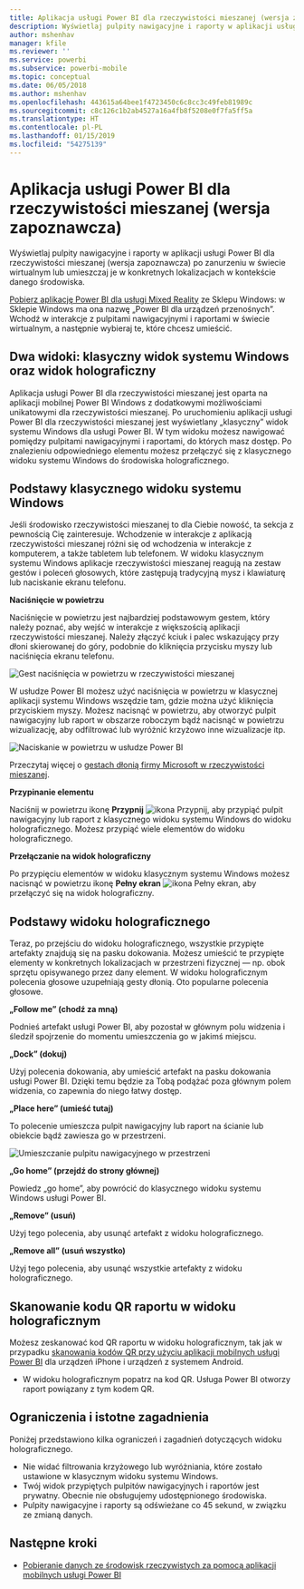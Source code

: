 ```yaml
---
title: Aplikacja usługi Power BI dla rzeczywistości mieszanej (wersja zapoznawcza)
description: Wyświetlaj pulpity nawigacyjne i raporty w aplikacji usługi Power BI dla rzeczywistości mieszanej (wersja zapoznawcza) — po zanurzeniu w świecie wirtualnym lub w kontekście swojego środowiska.
author: mshenhav
manager: kfile
ms.reviewer: ''
ms.service: powerbi
ms.subservice: powerbi-mobile
ms.topic: conceptual
ms.date: 06/05/2018
ms.author: mshenhav
ms.openlocfilehash: 443615a64bee1f4723450c6c8cc3c49feb81989c
ms.sourcegitcommit: c8c126c1b2ab4527a16a4fb8f5208e0f7fa5ff5a
ms.translationtype: HT
ms.contentlocale: pl-PL
ms.lasthandoff: 01/15/2019
ms.locfileid: "54275139"
---
```

# <a name="power-bi-for-mixed-reality-app-preview"></a>Aplikacja usługi Power BI dla rzeczywistości mieszanej (wersja zapoznawcza)
Wyświetlaj pulpity nawigacyjne i raporty w aplikacji usługi Power BI dla rzeczywistości mieszanej (wersja zapoznawcza) po zanurzeniu w świecie wirtualnym lub umieszczaj je w konkretnych lokalizacjach w kontekście danego środowiska. 

[Pobierz aplikację Power BI dla usługi Mixed Reality](https://www.microsoft.com/p/power-bi-mobile/9nblgggzlxn1?activetab=pivot%3aoverviewtab) ze Sklepu Windows: w Sklepie Windows ma ona nazwę „Power BI dla urządzeń przenośnych”. Wchodź w interakcje z pulpitami nawigacyjnymi i raportami w świecie wirtualnym, a następnie wybieraj te, które chcesz umieścić. 

## <a name="two-views-windows-classic-and-holographic"></a>Dwa widoki: klasyczny widok systemu Windows oraz widok holograficzny

Aplikacja usługi Power BI dla rzeczywistości mieszanej jest oparta na aplikacji mobilnej Power BI Windows z dodatkowymi możliwościami unikatowymi dla rzeczywistości mieszanej. Po uruchomieniu aplikacji usługi Power BI dla rzeczywistości mieszanej jest wyświetlany „klasyczny” widok systemu Windows dla usługi Power BI. W tym widoku możesz nawigować pomiędzy pulpitami nawigacyjnymi i raportami, do których masz dostęp. Po znalezieniu odpowiedniego elementu możesz przełączyć się z klasycznego widoku systemu Windows do środowiska holograficznego. 


## <a name="windows-classic-view-basics"></a>Podstawy klasycznego widoku systemu Windows

Jeśli środowisko rzeczywistości mieszanej to dla Ciebie nowość, ta sekcja z pewnością Cię zainteresuje. Wchodzenie w interakcje z aplikacją rzeczywistości mieszanej różni się od wchodzenia w interakcje z komputerem, a także tabletem lub telefonem. W widoku klasycznym systemu Windows aplikacje rzeczywistości mieszanej reagują na zestaw gestów i poleceń głosowych, które zastępują tradycyjną mysz i klawiaturę lub naciskanie ekranu telefonu. 

**Naciśnięcie w powietrzu**

Naciśnięcie w powietrzu jest najbardziej podstawowym gestem, który należy poznać, aby wejść w interakcje z większością aplikacji rzeczywistości mieszanej. Należy złączyć kciuk i palec wskazujący przy dłoni skierowanej do góry, podobnie do kliknięcia przycisku myszy lub naciśnięcia ekranu telefonu.  

![Gest naciśnięcia w powietrzu w rzeczywistości mieszanej](./media/mobile-mixed-reality-app/power-bi-hololens-airtap.png)

W usłudze Power BI możesz użyć naciśnięcia w powietrzu w klasycznej aplikacji systemu Windows wszędzie tam, gdzie można użyć kliknięcia przyciskiem myszy. Możesz nacisnąć w powietrzu, aby otworzyć pulpit nawigacyjny lub raport w obszarze roboczym bądź nacisnąć w powietrzu wizualizację, aby odfiltrować lub wyróżnić krzyżowo inne wizualizacje itp.

![Naciskanie w powietrzu w usłudze Power BI](./media/mobile-mixed-reality-app/power-bi-hololens-airtap-hand.png) 

Przeczytaj więcej o [gestach dłonią firmy Microsoft w rzeczywistości mieszanej](https://developer.microsoft.com/windows/mixed-reality/gestures).

**Przypinanie elementu** 

Naciśnij w powietrzu ikonę **Przypnij** ![ikona Przypnij](./media/mobile-mixed-reality-app/power-bi-hololens-pin.png), aby przypiąć pulpit nawigacyjny lub raport z klasycznego widoku systemu Windows do widoku holograficznego. Możesz przypiąć wiele elementów do widoku holograficznego. 

**Przełączanie na widok holograficzny**

Po przypięciu elementów w widoku klasycznym systemu Windows możesz nacisnąć w powietrzu ikonę **Pełny ekran** ![ikona Pełny ekran](./media/mobile-mixed-reality-app/power-bi-hololens-fullscreen.png), aby przełączyć się na widok holograficzny. 


## <a name="holographic-view-basics"></a>Podstawy widoku holograficznego

Teraz, po przejściu do widoku holograficznego, wszystkie przypięte artefakty znajdują się na pasku dokowania. Możesz umieścić te przypięte elementy w konkretnych lokalizacjach w przestrzeni fizycznej — np. obok sprzętu opisywanego przez dany element. W widoku holograficznym polecenia głosowe uzupełniają gesty dłonią. Oto popularne polecenia głosowe.

**„Follow me” (chodź za mną)** 

Podnieś artefakt usługi Power BI, aby pozostał w głównym polu widzenia i śledził spojrzenie do momentu umieszczenia go w jakimś miejscu.

**„Dock” (dokuj)** 

Użyj polecenia dokowania, aby umieścić artefakt na pasku dokowania usługi Power BI. Dzięki temu będzie za Tobą podążać poza głównym polem widzenia, co zapewnia do niego łatwy dostęp.

**„Place here” (umieść tutaj)**

To polecenie umieszcza pulpit nawigacyjny lub raport na ścianie lub obiekcie bądź zawiesza go w przestrzeni.

![Umieszczanie pulpitu nawigacyjnego w przestrzeni](./media/mobile-mixed-reality-app/power-bi-hololens-place-visuals.png)

**„Go home” (przejdź do strony głównej)**

Powiedz „go home”, aby powrócić do klasycznego widoku systemu Windows usługi Power BI. 

**„Remove” (usuń)**

Użyj tego polecenia, aby usunąć artefakt z widoku holograficznego.

**„Remove all” (usuń wszystko)** 

Użyj tego polecenia, aby usunąć wszystkie artefakty z widoku holograficznego.


## <a name="scan-a-report-qr-code-in-holographic-view"></a>Skanowanie kodu QR raportu w widoku holograficznym

Możesz zeskanować kod QR raportu w widoku holograficznym, tak jak w przypadku [skanowania kodów QR przy użyciu aplikacji mobilnych usługi Power BI](mobile-apps-qr-code.md) dla urządzeń iPhone i urządzeń z systemem Android.

- W widoku holograficznym popatrz na kod QR. Usługa Power BI otworzy raport powiązany z tym kodem QR.

## <a name="limitations-and-considerations"></a>Ograniczenia i istotne zagadnienia

Poniżej przedstawiono kilka ograniczeń i zagadnień dotyczących widoku holograficznego.

- Nie widać filtrowania krzyżowego lub wyróżniania, które zostało ustawione w klasycznym widoku systemu Windows.
- Twój widok przypiętych pulpitów nawigacyjnych i raportów jest prywatny. Obecnie nie obsługujemy udostępnionego środowiska.
- Pulpity nawigacyjne i raporty są odświeżane co 45 sekund, w związku ze zmianą danych.


## <a name="next-steps"></a>Następne kroki

- [Pobieranie danych ze środowisk rzeczywistych za pomocą aplikacji mobilnych usługi Power BI](mobile-apps-data-in-real-world-context.md)

 



